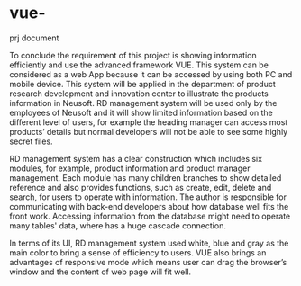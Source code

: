 # vue-
prj document 

To conclude the requirement of this project is showing information efficiently and use the advanced framework VUE. This system can be considered as a web App because it can be accessed by using both PC and mobile device. This system will be applied in the department of product research development and innovation center to illustrate the products information in Neusoft. RD management system will be used only by the employees of Neusoft and it will show limited information based on the different level of users, for example the heading manager can access most products’ details but normal developers will not be able to see some highly secret files. 

RD management system has a clear construction which includes six modules, for example, product information and product manager management. Each module has many children branches to show detailed reference and also provides functions, such as create, edit, delete and search, for users to operate with information. The author is responsible for communicating with back-end developers about how database well fits the front work. Accessing information from the database might need to operate many tables' data, where has a huge cascade connection. 

In terms of its UI, RD management system used white, blue and gray as the main color to bring a sense of efficiency to users. VUE also brings an advantages of responsive mode which means user can drag the browser’s window and the content of web page will fit well.
